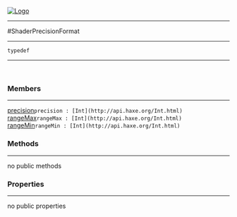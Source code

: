 
[![Logo](../../../../../../images/logo.png)](../../../../../../api/index.html)

---



#ShaderPrecisionFormat



---

`typedef`
<span class="meta">

</span>


---

&nbsp;
&nbsp;

<h3>Members</h3> <hr/><span class="member apipage">
            <a name="precision"><a class="lift" href="#precision">precision</a></a><code class="signature apipage">precision : [Int](http://api.haxe.org/Int.html)</code><br/></span>
        <span class="small_desc_flat"></span><span class="member apipage">
            <a name="rangeMax"><a class="lift" href="#rangeMax">rangeMax</a></a><code class="signature apipage">rangeMax : [Int](http://api.haxe.org/Int.html)</code><br/></span>
        <span class="small_desc_flat"></span><span class="member apipage">
            <a name="rangeMin"><a class="lift" href="#rangeMin">rangeMin</a></a><code class="signature apipage">rangeMin : [Int](http://api.haxe.org/Int.html)</code><br/></span>
        <span class="small_desc_flat"></span>

<h3>Methods</h3> <hr/>no public methods

<h3>Properties</h3> <hr/>no public properties

&nbsp;
&nbsp;
&nbsp;
